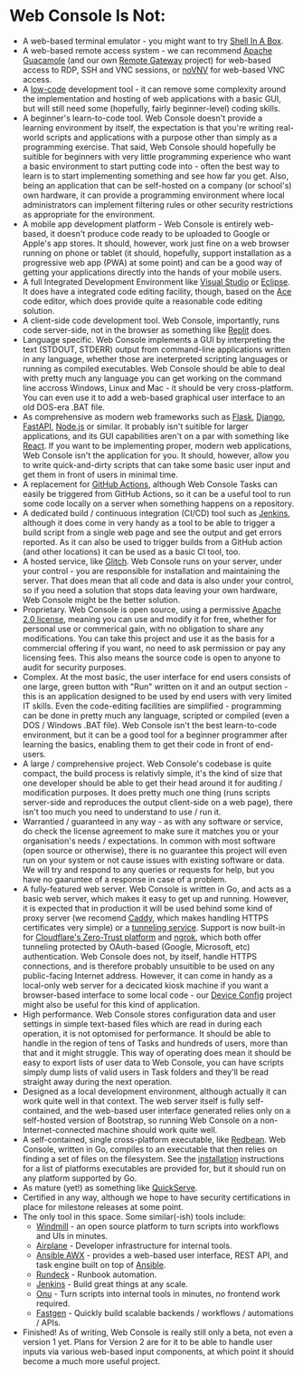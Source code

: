 # Web Console Is Not:
- A web-based terminal emulator - you might want to try [Shell In A Box](https://github.com/shellinabox/shellinabox).
- A web-based remote access system - we can recommend [Apache Guacamole](https://guacamole.apache.org/) (and our own [Remote Gateway](https://github.com/dhicks6345789/remote-gateway) project) for web-based access to RDP, SSH and VNC sessions, or [noVNV](https://novnc.com/info.html) for web-based VNC access.
- A [low-code](https://en.wikipedia.org/wiki/Low-code_development_platform) development tool - it can remove some complexity around the implementation and hosting of web applications with a basic GUI, but will still need some (hopefully, fairly beginner-level) coding skills.
- A beginner's learn-to-code tool. Web Console doesn't provide a learning environment by itself, the expectation is that you're writing real-world scripts and applications with a purpose other than simply as a programming exercise. That said, Web Console should hopefully be suitible for beginners with very little programming experience who want a basic environment to start putting code into - often the best way to learn is to start implementing something and see how far you get. Also, being an application that can be self-hosted on a company (or school's) own hardware, it can provide a programming environment where local administrators can implement filtering rules or other security restrictions as appropriate for the environment.
- A mobile app development platform - Web Console is entirely web-based, it doesn't produce code ready to be uploaded to Google or Apple's app stores. It should, however, work just fine on a web browser running on phone or tablet (it should, hopefully, support installation as a progressive web app (PWA) at some point) and can be a good way of getting your applications directly into the hands of your mobile users.
- A full Integrated Development Environment like [Visual Studio](https://visualstudio.microsoft.com/) or [Eclipse](https://www.eclipse.org/). It does have a integrated code editing facility, though, based on the [Ace](https://ace.c9.io/) code editor, which does provide quite a reasonable code editing solution.
- A client-side code development tool. Web Console, importantly, runs code server-side, not in the browser as something like [Replit](https://replit.com/) does.
- Language specific. Web Console implements a GUI by interpreting the text (STDOUT, STDERR) output from command-line applications written in any language, whether those are ineterpreted scripting languages or running as compiled executables. Web Console should be able to deal with pretty much any language you can get working on the command line accross Windows, Linux and Mac - it should be very cross-platform. You can even use it to add a web-based graphical user interface to an old DOS-era .BAT file.
- As comprehensive as modern web frameworks such as [Flask](https://flask.palletsprojects.com/), [Django](https://www.djangoproject.com/), [FastAPI](https://fastapi.tiangolo.com/), [Node.js](https://nodejs.org/en/) or similar. It probably isn't suitible for larger applications, and its GUI capabilities aren't on a par with something like [React](https://reactjs.org/). If you want to be implementing proper, modern web applications, Web Console isn't the application for you. It should, however, allow you to write quick-and-dirty scripts that can take some basic user input and get them in front of users in minimal time.
- A replacement for [GitHub Actions](https://github.com/features/actions), although Web Console Tasks can easily be triggered from GitHub Actions, so it can be a useful tool to run some code locally on a server when something happens on a repository.
- A dedicated build / continuous integration (CI/CD) tool such as [Jenkins](https://www.jenkins.io/), although it does come in very handy as a tool to be able to trigger a build script from a single web page and see the output and get errors reported. As it can also be used to trigger builds from a GitHub action (and other locations) it can be used as a basic CI tool, too.
- A hosted service, like [Glitch](https://glitch.com/). Web Console runs on your server, under your control - you are responsible for installation and maintaining the server. That does mean that all code and data is also under your control, so if you need a solution that stops data leaving your own hardware, Web Console might be the better solution.
- Proprietary. Web Console is open source, using a permissive [Apache 2.0 license](https://www.apache.org/licenses/LICENSE-2.0), meaning you can use and modify it for free, whether for personal use or commerical gain, with no obligation to share any modifications. You can take this project and use it as the basis for a commercial offering if you want, no need to ask permission or pay any licensing fees. This also means the source code is open to anyone to audit for security purposes.
- Complex. At the most basic, the user interface for end users consists of one large, green button with "Run" written on it and an output section - this is an application designed to be used by end users with very limited IT skills. Even the code-editing facilities are simplified - programming can be done in pretty much any language, scripted or compiled (even a DOS / Windows .BAT file). Web Console isn't the best learn-to-code environment, but it can be a good tool for a beginner programmer after learning the basics, enabling them to get their code in front of end-users.
- A large / comprehensive project. Web Console's codebase is quite compact, the build process is relativly simple, it's the kind of size that one developer should be able to get their head around it for auditing / modification purposes. It does pretty much one thing (runs scripts server-side and reproduces the output client-side on a web page), there isn't too much you need to understand to use / run it.
- Warrantied / guaranteed in any way - as with any software or service, do check the license agreement to make sure it matches you or your organisation's needs / expectations. In common with most software (open source or otherwise), there is no guarantee this project will even run on your system or not cause issues with existing software or data. We will try and respond to any queries or requests for help, but you have no gaaruntee of a response in case of a problem.
- A fully-featured web server. Web Console is written in Go, and acts as a basic web server, which makes it easy to get up and running. However, it is expected that in production it will be used behind some kind of proxy server (we recomend [Caddy](https://caddyserver.com/), which makes handling HTTPS certificates very simple) or a [tunneling service](https://github.com/anderspitman/awesome-tunneling). Support is now built-in for [Cloudflare's Zero-Trust platform](https://www.cloudflare.com/en-gb/lp/ppc/zero-trust-network-access-x/) and [ngrok](https://ngrok.com/), which both offer tunneling protected by OAuth-based (Google, Microsoft, etc) authentication. Web Console does not, by itself, handle HTTPS connections, and is therefore probably unsuitible to be used on any public-facing Internet address. However, it can come in handy as a local-only web server for a decicated kiosk machine if you want a browser-based interface to some local code - our [Device Config](https://github.com/dhicks6345789/device-config) project might also be useful for this kind of application.
- High performance. Web Console stores configuration data and user settings in simple text-based files which are read in during each operation, it is not optomised for performance. It should be able to handle in the region of tens of Tasks and hundreds of users, more than that and it might struggle. This way of operating does mean it should be easy to export lists of user data to Web Console, you can have scripts simply dump lists of valid users in Task folders and they'll be read straight away during the next operation.
- Designed as a local development environment, although actually it can work quite well in that context. The web server itself is fully self-contained, and the web-based user interface generated relies only on a self-hosted version of Bootstrap, so running Web Console on a non-Internet-connected machine should work quite well.
- A self-contained, single cross-platform executable, like [Redbean](https://redbean.dev/). Web Console, written in Go, compiles to an executable that then relies on finding a set of files on the filesystem. See the [installation](INSTALLATION.md) instructions for a list of platforms executables are provided for, but it should run on any platform supported by Go.
- As mature (yet!) as something like [QuickServe](https://github.com/jstrieb/quickserv).
- Certified in any way, although we hope to have security certifications in place for milestone releases at some point.
- The only tool in this space. Some similar(-ish) tools include:
  - [Windmill](https://www.windmill.dev/) - an open source platform to turn scripts into workflows and UIs in minutes.
  - [Airplane](https://www.airplane.dev/) - Developer infrastructure for internal tools.
  - [Ansible AWX](https://github.com/ansible/awx) - provides a web-based user interface, REST API, and task engine built on top of [Ansible](https://github.com/ansible/ansible).
  - [Rundeck](https://www.rundeck.com/) - Runbook automation.
  - [Jenkins](https://www.jenkins.io/) - Build great things at any scale.
  - [Onu](https://joinonu.com/) - Turn scripts into internal tools in minutes, no frontend work required.
  - [Fastgen](https://fastgen.com/) - Quickly build scalable backends / workflows / automations / APIs.
- Finished! As of writing, Web Console is really still only a beta, not even a version 1 yet. Plans for Version 2 are for it to be able to handle user inputs via various web-based input components, at which point it should become a much more useful project.
